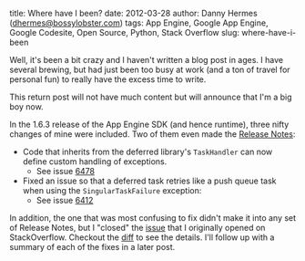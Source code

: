title: Where have I been?
date: 2012-03-28
author: Danny Hermes (dhermes@bossylobster.com)
tags: App Engine, Google App Engine, Google Codesite, Open Source, Python, Stack Overflow
slug: where-have-i-been

Well, it's been a bit crazy and I haven't written a blog post in ages. I
have several brewing, but had just been too busy at work (and a ton of
travel for personal fun) to really have the excess time to write.

This return post will not have much content but will announce that I'm a
big boy now.

In the 1.6.3 release of the App Engine SDK (and hence runtime), three
nifty changes of mine were included. Two of them even made the
[Release Notes](http://code.google.com/p/googleappengine/wiki/SdkReleaseNotes#Version_1.6.3_-_February_28,_2012):

-   Code that inherits from the deferred library's `TaskHandler`
    can now define custom handling of exceptions.
    - See issue [6478](http://code.google.com/p/googleappengine/issues/detail?id=6478)
-   Fixed an issue so that a deferred task retries like a push queue task
    when using the `SingularTaskFailure` exception:
    - See issue [6412](http://code.google.com/p/googleappengine/issues/detail?id=6412)

In addition, the one that was most confusing to fix didn't make it into
any set of Release Notes, but I "closed" the
[issue](http://stackoverflow.com/questions/8304854/gql-query-with-key-in-list-of-keys)
that I originally opened on StackOverflow. Checkout the
[diff](http://code.google.com/p/googleappengine/source/diff?spec=svn241&r=241&format=side&path=/trunk/python/google/appengine/ext/gql/__init__.py&old_path=/trunk/python/google/appengine/ext/gql/__init__.py)
to see the details. I'll follow up with a summary of each of the fixes in a
later post.
